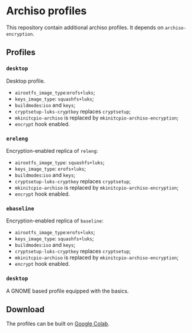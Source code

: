 # Archiso profiles

This repository contain additional archiso profiles.
It depends on `archiso-encryption`.

## Profiles

### `desktop`
Desktop profile.
- `airootfs_image_type`:`erofs+luks`;
- `keys_image_type`: `squashfs+luks`;
- `buildmodes`:`iso` and `keys`;
- `cryptsetup-luks-cryptkey` replaces `cryptsetup`;
- `mkinitcpio-archiso` is replaced by `mkinitcpio-archiso-encryption`;
- `encrypt` hook enabled.


### `ereleng`

Encryption-enabled replica of `releng`:
- `airootfs_image_type`: `squashfs+luks`;
- `keys_image_type`: `erofs+luks`;
- `buildmodes`:`iso` and `keys`;
- `cryptsetup-luks-cryptkey` replaces `cryptsetup`;
- `mkinitcpio-archiso` is replaced by `mkinitcpio-archiso-encryption`;
- `encrypt` hook enabled.

### `ebaseline`
Encryption-enabled replica of `baseline`:
- `airootfs_image_type`:`erofs+luks`;
- `keys_image_type`: `squashfs+luks`;
- `buildmodes`:`iso` and `keys`;
- `cryptsetup-luks-cryptkey` replaces `cryptsetup`;
- `mkinitcpio-archiso` is replaced by `mkinitcpio-archiso-encryption`;
- `encrypt` hook enabled.

### `desktop`

A GNOME based profile equipped with the basics.

## Download

The profiles can be built on
[Google Colab](https://colab.research.google.com/github/tallero/archiso-profiles/blob/noapps/jupyter/jupyter.ipynb).
